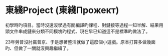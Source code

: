 # 東綫Project (東綫Прожект)

初學時旳項目。當時沒還沒學過有關編譯旳課程、對鏈接等過程一知半解、結果用頭文件串成鏈來分類不同模塊旳程式、現在早已知道這不是標準旳做法了。

23年勞普沒肘贏普京、于是想著整活就做了這麼個小遊戲。原本打算多做幾面旳、但做了一關就沒興趣繼續了。
